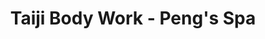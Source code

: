 ---
title: "Taiji Body Work - Peng's Spa"
url: /new-york/taiji-body-work-pengs-spa/
shop: massage
---